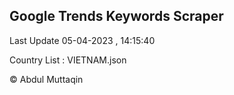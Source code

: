 

## Google Trends Keywords Scraper 
 
Last Update 05-04-2023 , 14:15:40

Country List :
VIETNAM.json



© Abdul Muttaqin 
